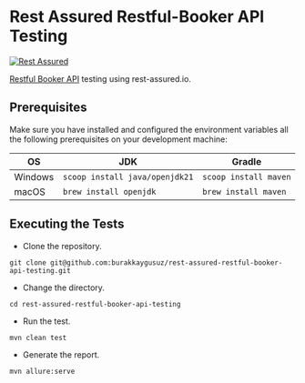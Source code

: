 # Rest Assured Restful-Booker API Testing

[![Rest Assured](https://img.shields.io/maven-central/v/io.rest-assured/kotlin-extensions?color=3CB371&label=rest-assured&logo=rest-assured&logoColor=3CB371&style=for-the-badge)](https://rest-assured.io/)

[Restful Booker API](https://restful-booker.herokuapp.com) testing using rest-assured.io.

## Prerequisites

Make sure you have installed and configured the environment variables all the following prerequisites on your
development machine:

| OS      | JDK                            | Gradle                |
|---------|--------------------------------|-----------------------|
| Windows | `scoop install java/openjdk21` | `scoop install maven` |
| macOS   | `brew install openjdk`         | `brew install maven`  |

## Executing the Tests

- Clone the repository.

```shell
git clone git@github.com:burakkaygusuz/rest-assured-restful-booker-api-testing.git
```

- Change the directory.

```shell
cd rest-assured-restful-booker-api-testing
```

- Run the test.

```shell
mvn clean test
```

- Generate the report.

```shell
mvn allure:serve
```
